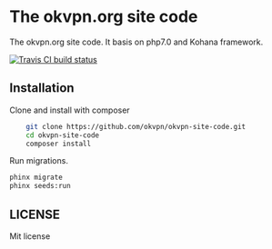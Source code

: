 # The okvpn.org site code

The okvpn.org site code. It basis on php7.0 and Kohana framework.

[![Travis CI build status](https://travis-ci.org/okvpn/okvpn-site-code.svg?branch=master)](https://travis-ci.org/okvpn/okvpn-site-code)

## Installation

Clone and install with  composer

```bash
    git clone https://github.com/okvpn/okvpn-site-code.git
    cd okvpn-site-code
    composer install
```

Run migrations.

```bash
phinx migrate
phinx seeds:run
```

## LICENSE

Mit license